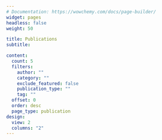```yaml
---
# Documentation: https://wowchemy.com/docs/page-builder/
widget: pages
headless: false
weight: 50

title: Publications
subtitle:

content:
  count: 5
  filters:
    author: ""
    category: ""
    exclude_featured: false
    publication_type: ""
    tag: ""
  offset: 0
  order: desc
  page_type: publication
design:
  view: 2
  columns: "2"
---
```

